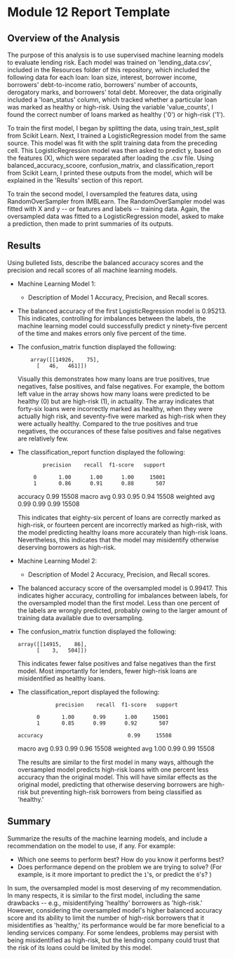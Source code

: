 # Module 12 Report Template

## Overview of the Analysis

The purpose of this analysis is to use supervised machine learning models to evaluate lending risk. Each model was trained on 'lending_data.csv', included in the Resources folder of this repository, which included the following data for each loan: loan size, interest, borrower income, borrowers' debt-to-income ratio, borrowers' number of accounts, derogatory marks, and borrowers' total debt. Moreover, the data originally included a 'loan_status' column, which tracked whether a particular loan was marked as healthy or high-risk. Using the variable 'value_counts', I found the correct number of loans marked as healthy ('0') or high-risk ('1'). 

To train the first model, I began by splitting the data, using train_test_split from Scikit Learn. Next, I trained a LogisticRegression model from the same source. This model was fit with the split training data from the preceding cell. This LogisticRegression model was then asked to predict y, based on the features (X), which were separated after loading the .csv file. Using balanced_accuracy_scoore, confusion_matrix, and classification_report from Scikit Learn, I printed these outputs from the model, which will be explained in the 'Results' section of this report.

To train the second model, I oversampled the features data, using RandomOverSampler from IMBLearn. The RandomOverSampler model was fitted with X and y -- or features and labels -- training data. Again, the oversampled data was fitted to a LogisticRegression model, asked to make a prediction, then made to print summaries of its outputs.

## Results

Using bulleted lists, describe the balanced accuracy scores and the precision and recall scores of all machine learning models.

* Machine Learning Model 1:
  * Description of Model 1 Accuracy, Precision, and Recall scores.

* The balanced accuracy of the first LogisticRegression model is 0.95213. This indicates, controlling for imbalances between the labels, the machine learning model could successfully predict y ninety-five percent of the time and makes errors only five percent of the time.

* The confusion_matrix function displayed the following:

          array([[14926,    75],
            [   46,   461]])

  Visually this demonstrates how many loans are true positives, true negatives, false positives, and false negatives. For example, the bottom left value in the array shows how many loans were predicted to be healthy (0) but are high-risk (1), in actuality. The array indicates that forty-six loans were incorrectly marked as healthy, when they were actually high risk, and seventy-five were marked as high-risk when they were actually healthy. Compared to the true positives and true negatives, the occurances of these false positives and false negatives are relatively few.

* The classification_report function displayed the following:

              precision    recall  f1-score   support

           0       1.00      1.00      1.00     15001
           1       0.86      0.91      0.88       507

    accuracy                           0.99     15508
   macro avg       0.93      0.95      0.94     15508
  weighted avg       0.99      0.99      0.99     15508

  This indicates that eighty-six percent of loans are correctly marked as high-risk, or fourteen percent are incorrectly marked as high-risk, with the model predicting healthy loans more accurately than high-risk loans. Nevertheless, this indicates that the model may misidentify otherwise deserving borrowers as high-risk.


* Machine Learning Model 2:
  * Description of Model 2 Accuracy, Precision, and Recall scores.

* The balanced accuracy score of the oversampled model is 0.99417. This indicates higher accuracy, controlling for imbalances between labels, for the oversampled model than the first model. Less than one percent of the labels are wrongly predicted, probably owing to the larger amount of training data available due to oversampling. 

* The confusion_matrix function displayed the following:

      array([[14915,    86],
            [    3,   504]])

  This indicates fewer false positives and false negatives than the first model. Most importantly for lenders, fewer high-risk loans are misidentified as healthy loans.

* The classification_report displayed the following:
         
                  precision    recall  f1-score   support

            0       1.00      0.99      1.00     15001
            1       0.85      0.99      0.92       507

      accuracy                           0.99     15508
    macro avg       0.93      0.99      0.96     15508
  weighted avg       1.00      0.99      0.99     15508

  The results are similar to the first model in many ways, although the oversampled model predicts high-risk loans with one percent less accuracy than the original model. This will have similar effects as the original model, predicting that otherwise deserving borrowers are high-risk but preventing high-risk borrowers from being classified as 'healthy.'
  

## Summary

Summarize the results of the machine learning models, and include a recommendation on the model to use, if any. For example:
* Which one seems to perform best? How do you know it performs best?
* Does performance depend on the problem we are trying to solve? (For example, is it more important to predict the `1`'s, or predict the `0`'s? )

In sum, the oversampled model is most deserving of my recommendation. In many respects, it is similar to the first model, including the same drawbacks -- e.g., misidentifying 'healthy' borrowers as 'high-risk.' However, considering the oversampled model's higher balanced accuracy score and its ability to limit the number of high-risk borrowers that it misidentifies as 'healthy,' its performance would be far more beneficial to a lending services company. For some lendees, problems may persist with being misidentified as high-risk, but the lending company could trust that the risk of its loans could be limited by this model.
